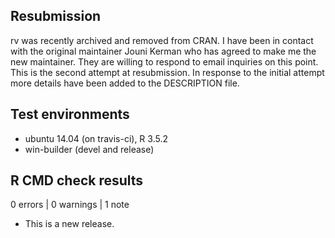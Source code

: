 ## Resubmission
rv was recently archived and removed from CRAN. I have been in contact with the original maintainer Jouni Kerman who has agreed to make me the new maintainer. They are willing to respond to email inquiries on this point. This is the second attempt at resubmission. In response to the initial attempt more details have been added to the DESCRIPTION file.

## Test environments
* ubuntu 14.04 (on travis-ci), R 3.5.2
* win-builder (devel and release)

## R CMD check results

0 errors | 0 warnings | 1 note

* This is a new release.
